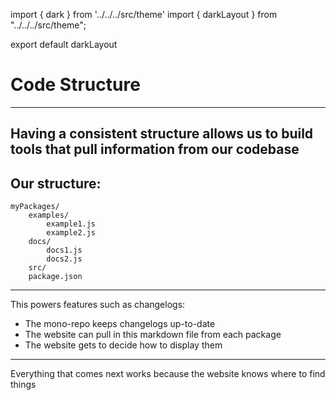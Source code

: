 import { dark } from '../../../src/theme'
import { darkLayout } from "../../../src/theme";

export default darkLayout

# Code Structure
---
Having a consistent structure allows us to build tools that pull information from our codebase
---
## Our structure:

```
myPackages/
    examples/
        example1.js
        example2.js
    docs/
        docs1.js
        docs2.js
    src/
    package.json
```
---
This powers features such as changelogs:

- The mono-repo keeps changelogs up-to-date
- The website can pull in this markdown file from each package
- The website gets to decide how to display them
---
Everything that comes next works because the website knows where to find things
